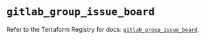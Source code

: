 # `gitlab_group_issue_board`

Refer to the Terraform Registry for docs: [`gitlab_group_issue_board`](https://registry.terraform.io/providers/gitlabhq/gitlab/18.0.0/docs/resources/group_issue_board).
